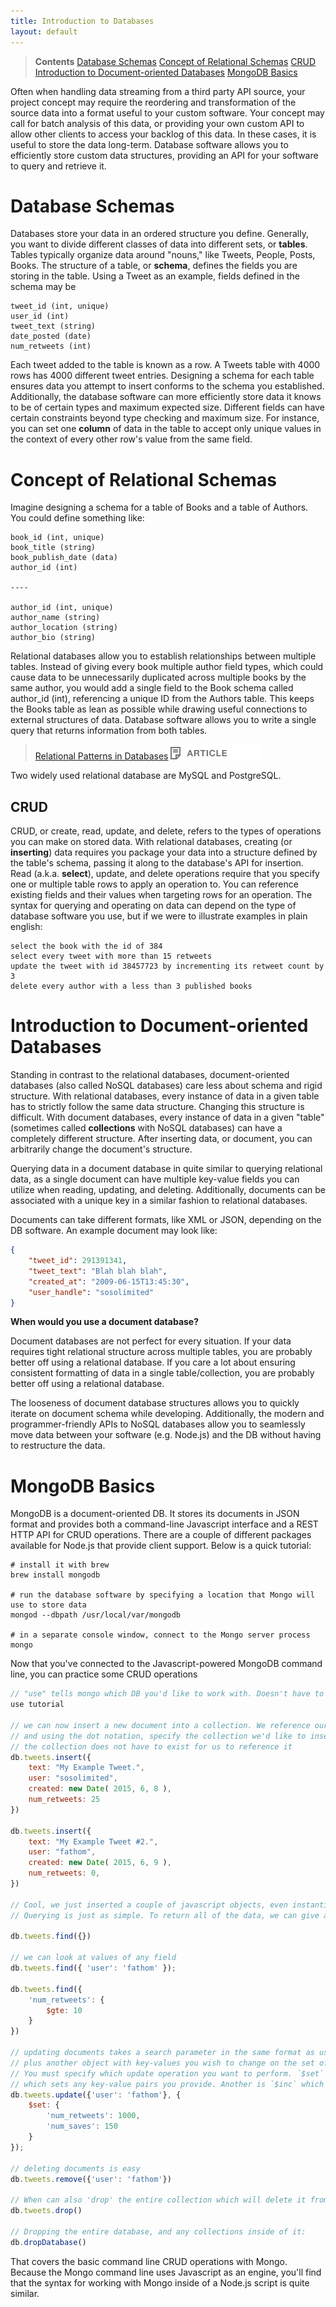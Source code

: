 ```yaml
---
title: Introduction to Databases
layout: default
---
```


> **Contents**
> [Database Schemas](#database-schemas)
> [Concept of Relational Schemas](#concept-of-relational-schemas)
> [CRUD](#crud)
> [Introduction to Document-oriented Databases](#introduction-to-document-oriented-databases)
> [MongoDB Basics](#mongodb-basics)

Often when handling data streaming from a third party API source, your project concept may require the reordering and transformation of the source data into a format useful to your custom software. Your concept may call for batch analysis of this data, or providing your own custom API to allow other clients to access your backlog of this data. In these cases, it is useful to store the data long-term. Database software allows you to efficiently store custom data structures, providing an API for your software to query and retrieve it.

# Database Schemas

Databases store your data in an ordered structure you define. Generally, you want to divide different classes of data into different sets, or **tables**. Tables typically organize data around "nouns," like Tweets, People, Posts, Books. The structure of a table, or **schema**, defines the fields you are storing in the table. Using a Tweet as an example, fields defined in the schema may be

```
tweet_id (int, unique)
user_id (int)
tweet_text (string)
date_posted (date)
num_retweets (int)
```

Each tweet added to the table is known as a row. A Tweets table with 4000 rows has 4000 different tweet entries. Designing a schema for each table ensures data you attempt to insert conforms to the schema you established. Additionally, the database software can more efficiently store data it knows to be of certain types and maximum expected size. Different fields can have certain constraints beyond type checking and maximum size. For instance, you can set one **column** of data in the table to accept only unique values in the context of every other row's value from the same field.

# Concept of Relational Schemas

Imagine designing a schema for a table of Books and a table of Authors. You could define something like:

```
book_id (int, unique)
book_title (string)
book_publish_date (data)
author_id (int)

----

author_id (int, unique)
author_name (string)
author_location (string)
author_bio (string)
```

Relational databases allow you to establish relationships between multiple tables. Instead of giving every book multiple author field types, which could cause data to be unnecessarily duplicated across multiple books by the same author, you would add a single field to the Book schema called author_id (int), referencing a unique ID from the Authors table. This keeps the Books table as lean as possible while drawing useful connections to external structures of data. Database software allows you to write a single query that returns information from both tables.

> <a href="http://code.tutsplus.com/articles/sql-for-beginners-part-3-database-relationships--net-8561" target="_blank">Relational Patterns in Databases</a>
> ![ARTICLE](images/links/tag_article.png)

Two widely used relational database are MySQL and PostgreSQL.

## CRUD

CRUD, or create, read, update, and delete, refers to the types of operations you can make on stored data. With relational databases, creating (or **inserting**) data requires you package your data into a structure defined by the table's schema, passing it along to the database's API for insertion. Read (a.k.a. **select**), update, and delete operations require that you specify one or multiple table rows to apply an operation to. You can reference existing fields and their values when targeting rows for an operation. The syntax for querying and operating on data can depend on the type of database software you use, but if we were to illustrate examples in plain english:

```
select the book with the id of 384
select every tweet with more than 15 retweets
update the tweet with id 38457723 by incrementing its retweet count by 3
delete every author with a less than 3 published books
```

# Introduction to Document-oriented Databases

Standing in contrast to the relational databases, document-oriented databases (also called NoSQL databases) care less about schema and rigid structure. With relational databases, every instance of data in a given table has to strictly follow the same data structure. Changing this structure is difficult. With document databases, every instance of data in a given "table" (sometimes called **collections** with NoSQL databases) can have a completely different structure. After inserting data, or document, you can arbitrarily change the document's structure.

Querying data in a document database in quite similar to querying relational data, as a single document can have multiple key-value fields you can utilize when reading, updating, and deleting. Additionally, documents can be associated with a unique key in a similar fashion to relational databases.

Documents can take different formats, like XML or JSON, depending on the DB software. An example document may look like:

```json
{
    "tweet_id": 291391341,
    "tweet_text": "Blah blah blah",
    "created_at": "2009-06-15T13:45:30",
    "user_handle": "sosolimited"
}
```

**When would you use a document database?**

Document databases are not perfect for every situation. If your data requires tight relational structure across multiple tables, you are probably better off using a relational database. If you care a lot about ensuring consistent formatting of data in a single table/collection, you are probably better off using a relational database.

The looseness of document database structures allows you to quickly iterate on document schema while developing. Additionally, the modern and programmer-friendly APIs to NoSQL databases allow you to seamlessly move data between your software (e.g. Node.js) and the DB without having to restructure the data.

# MongoDB Basics

MongoDB is a document-oriented DB. It stores its documents in JSON format and provides both a command-line Javascript interface and a REST HTTP API for CRUD operations. There are a couple of different packages available for Node.js that provide client support. Below is a quick tutorial:

```
# install it with brew
brew install mongodb

# run the database software by specifying a location that Mongo will use to store data
mongod --dbpath /usr/local/var/mongodb

# in a separate console window, connect to the Mongo server process
mongo
```

Now that you've connected to the Javascript-powered MongoDB command line, you can practice some CRUD operations

```javascript
// "use" tells mongo which DB you'd like to work with. Doesn't have to exist yet.
use tutorial

// we can now insert a new document into a collection. We reference our tutorial db with 'db'
// and using the dot notation, specify the collection we'd like to insert into. Like "using" a DB,
// the collection does not have to exist for us to reference it
db.tweets.insert({
    text: "My Example Tweet.",
    user: "sosolimited",
    created: new Date( 2015, 6, 8 ),
    num_retweets: 25
})

db.tweets.insert({
    text: "My Example Tweet #2.",
    user: "fathom",
    created: new Date( 2015, 6, 9 ),
    num_retweets: 0,
})

// Cool, we just inserted a couple of javascript objects, even instantiating a JS Date object.
// Querying is just as simple. To return all of the data, we can give an empty query object:

db.tweets.find({})

// we can look at values of any field
db.tweets.find({ 'user': 'fathom' });

db.tweets.find({
    'num_retweets': {
        $gte: 10
    }
})

// updating documents takes a search parameter in the same format as used by find(),
// plus another object with key-values you wish to change on the set of matched documents.
// You must specify which update operation you want to perform. `$set` is a common one,
// which sets any key-value pairs you provide. Another is `$inc` which increments a property.
db.tweets.update({'user': 'fathom'}, {
    $set: {
        'num_retweets': 1000,
        'num_saves': 150
    }
});

// deleting documents is easy
db.tweets.remove({'user': 'fathom'})

// When can also 'drop' the entire collection which will delete it from the database:
db.tweets.drop()

// Dropping the entire database, and any collections inside of it:
db.dropDatabase()
```

That covers the basic command line CRUD operations with Mongo. Because the Mongo command line uses Javascript as an engine, you'll find that the syntax for working with Mongo inside of a Node.js script is quite similar.